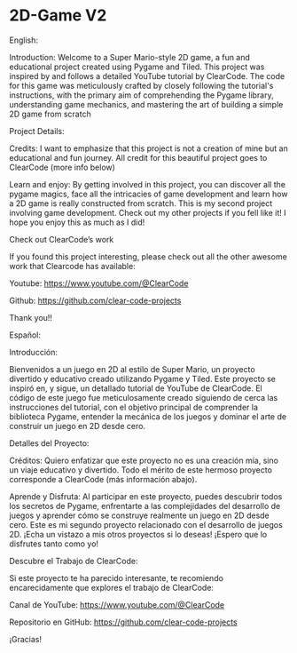 # 2D-Game V2
English:

Introduction:
Welcome to a Super Mario-style 2D game, a fun and educational project created using Pygame and Tiled. This project was inspired by and follows a detailed YouTube tutorial by ClearCode. The code for this game was meticulously crafted by closely following the tutorial's instructions, with the primary aim of comprehending the Pygame library, understanding game mechanics, and mastering the art of building a simple 2D game from scratch

Project Details: 

Credits: I want to emphasize that this project is not a creation of mine but an educational  and fun journey. All credit for this beautiful project goes to ClearCode (more info below)

Learn and enjoy: By getting involved in this project, you can discover all the pygame magics, face all the intricacies of game development and learn how a 2D game is really constructed from scratch. This is my second project involving game development. Check out my other projects if you fell like it! I hope you enjoy this as much as I did!

Check out ClearCode’s work

If you found this project interesting, please check out all the other awesome work that Clearcode has available:

Youtube: https://www.youtube.com/@ClearCode 

Github: https://github.com/clear-code-projects

Thank you!!

Español:

Introducción:

Bienvenidos a un juego en 2D al estilo de Super Mario, un proyecto divertido y educativo creado utilizando Pygame y Tiled. Este proyecto se inspiró en, y sigue, un detallado tutorial de YouTube de ClearCode. El código de este juego fue meticulosamente creado siguiendo de cerca las instrucciones del tutorial, con el objetivo principal de comprender la biblioteca Pygame, entender la mecánica de los juegos y dominar el arte de construir un juego en 2D desde cero.

Detalles del Proyecto:

Créditos: Quiero enfatizar que este proyecto no es una creación mía, sino un viaje educativo y divertido. Todo el mérito de este hermoso proyecto corresponde a ClearCode (más información abajo).

Aprende y Disfruta: Al participar en este proyecto, puedes descubrir todos los secretos de Pygame, enfrentarte a las complejidades del desarrollo de juegos y aprender cómo se construye realmente un juego en 2D desde cero. Este es mi segundo proyecto relacionado con el desarrollo de juegos 2D. ¡Echa un vistazo a mis otros proyectos si lo deseas! ¡Espero que lo disfrutes tanto como yo!

Descubre el Trabajo de ClearCode:

Si este proyecto te ha parecido interesante, te recomiendo encarecidamente que explores el trabajo de ClearCode:

Canal de YouTube: https://www.youtube.com/@ClearCode 

Repositorio en GitHub: https://github.com/clear-code-projects

¡Gracias!
